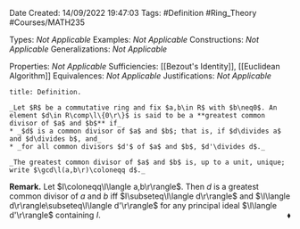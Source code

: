<div class="topSpace"></div>

Date Created: 14/09/2022 19:47:03
Tags: #Definition #Ring_Theory #Courses/MATH235

Types: _Not Applicable_
Examples: _Not Applicable_
Constructions: _Not Applicable_
Generalizations: _Not Applicable_

Properties: _Not Applicable_
Sufficiencies: [[Bezout's Identity]], [[Euclidean Algorithm]]
Equivalences: _Not Applicable_
Justifications: _Not Applicable_

``` ad-Definition
title: Definition.

_Let $R$ be a commutative ring and fix $a,b\in R$ with $b\neq0$. An element $d\in R\comp\l\{0\r\}$ is said to be a **greatest common divisor of $a$ and $b$** if_
* _$d$ is a common divisor of $a$ and $b$; that is, if $d\divides a$ and $d\divides b$, and_
* _for all common divisors $d'$ of $a$ and $b$, $d'\divides d$._

_The greatest common divisor of $a$ and $b$ is, up to a unit, unique; write $\gcd\l(a,b\r)\coloneqq d$._

```

**Remark.** Let $I\coloneqq\l\langle a,b\r\rangle$. Then $d$ is a greatest common divisor of $a$ and $b$ iff $I\subseteq\l\langle d\r\rangle$ and $\l\langle d\r\rangle\subseteq\l\langle d'\r\rangle$ for any principal ideal $\l\langle d'\r\rangle$ containing $I$.<span style="float:right;">$\blacklozenge$</span>
